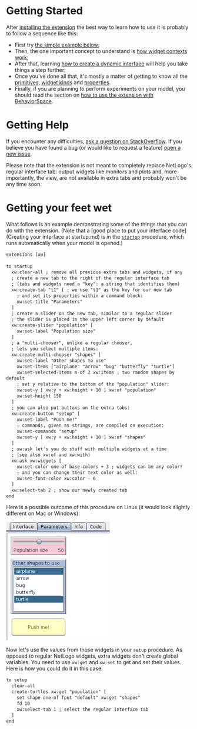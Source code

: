 # Getting Started

After [installing the extension](https://github.com/CRESS-Surrey/eXtraWidgets#installing) the best way to learn how to use it is probably to follow a sequence like this:

- First try [the simple example below](#getting-your-feet-wet);
- Then, the one important concept to understand is [how widget contexts work](Widget-contexts.md);
- After that, learning [how to create a dynamic interface](Creating-dynamic-interfaces.md) will help you take things a step further;
- Once you've done all that, it's mostly a matter of getting to know all the [primitives](Primitives.md), [widget kinds](Kinds.md) and [properties](Properties.md).
- Finally, if you are planning to perform experiments on your model, you should read the section on [how to use the extension with BehaviorSpace](Using-the-extension-with-BehaviorSpace.md).

# Getting Help

If you encounter any difficulties, [ask a question on StackOverflow](http://stackoverflow.com/questions/tagged/netlogo). If you believe you have found a bug (or would like to request a feature) [open a new issue](https://github.com/CRESS-Surrey/eXtraWidgets/issues/new).

Please note that the extension is not meant to completely replace NetLogo's regular interface tab: output widgets like monitors and plots and, more importantly, the view, are not available in extra tabs and probably won't be any time soon.

# Getting your feet wet

What follows is an example demonstrating some of the things that you can do with the extension. (Note that a [good place to put your interface code](Creating your interface at startup.md) is in the  [`startup`](http://ccl.northwestern.edu/netlogo/docs/dictionary.html#startup) procedure, which runs automatically when your model is opened.)

```
extensions [xw]

to startup
  xw:clear-all ; remove all previous extra tabs and widgets, if any
  ; create a new tab to the right of the regular interface tab
  ; (tabs and widgets need a "key": a string that identifies them)
  xw:create-tab "t1" [ ; we use "t1" as the key for our new tab
    ; and set its properties within a command block:
    xw:set-title "Parameters"
  ]
  ; create a slider on the new tab, similar to a regular slider
  ; the slider is placed in the upper left corner by default
  xw:create-slider "population" [
    xw:set-label "Population size"
  ]
  ; a "multi-chooser", unlike a regular chooser,
  ; lets you select multiple items:
  xw:create-multi-chooser "shapes" [
    xw:set-label "Other shapes to use"
    xw:set-items ["airplane" "arrow" "bug" "butterfly" "turtle"]
    xw:set-selected-items n-of 2 xw:items ; two random shapes by default
    ; set y relative to the bottom of the "population" slider:
    xw:set-y [ xw:y + xw:height + 10 ] xw:of "population"
    xw:set-height 150
  ]
  ; you can also put buttons on the extra tabs:
  xw:create-button "setup" [
    xw:set-label "Push me!"
    ; commands, given as strings, are compiled on execution:
    xw:set-commands "setup"
    xw:set-y [ xw:y + xw:height + 10 ] xw:of "shapes"
  ]
  ; xw:ask let's you do stuff with multiple widgets at a time
  ; (see also xw:of and xw:with)
  xw:ask xw:widgets [
    xw:set-color one-of base-colors + 3 ; widgets can be any color!
    ; and you can change their text color as well:
    xw:set-font-color xw:color - 6
  ]
  xw:select-tab 2 ; show our newly created tab
end
```

Here is a possible outcome of this procedure on Linux (it would look slightly different on Mac or Windows):

![a screenshot of the result](img/demo.png)

Now let's use the values from those widgets in your `setup` procedure. As opposed to regular NetLogo widgets, extra widgets don't create global variables. You need to use `xw:get` and `xw:set` to get and set their values. Here is how you could do it in this case:

```
to setup
  clear-all
  create-turtles xw:get "population" [
    set shape one-of fput "default" xw:get "shapes"
    fd 10
    xw:select-tab 1 ; select the regular interface tab
  ]
end
```
